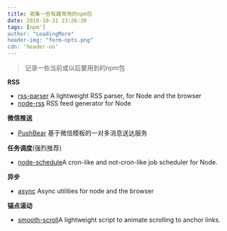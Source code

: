 ```yaml
---
title: 收集一些有趣常用的npm包
date: 2018-10-31 23:26:38
tags: [npm']
author: "LoadingMore"
header-img: "form-opts.png"
cdn: 'header-on'
---
```

> 记录一些当前或以后要用到的npm包

**RSS**
* [rss-parser](https://github.com/bobby-brennan/rss-parser) A lightweight RSS parser, for Node and the browser
* [node-rss](https://github.com/dylang/node-rss) RSS feed generator for Node

**微信推送**
* [PushBear](https://pushbear.ftqq.com/admin/#/) 基于微信模板的一对多消息送达服务

**任务调度**(强烈推荐)

* [node-schedule](https://github.com/node-schedule/node-schedule)A cron-like and not-cron-like job scheduler for Node.

**异步**

* [async](https://github.com/caolan/async) Async utilities for node and the browser 

**锚点滚动**

* [smooth-scroll](https://github.com/cferdinandi/smooth-scroll)A lightweight script to animate scrolling to anchor links.


